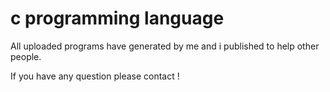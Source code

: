 # c programming language

All uploaded programs have generated by me and i published to help other people.

If you have any question please contact !
